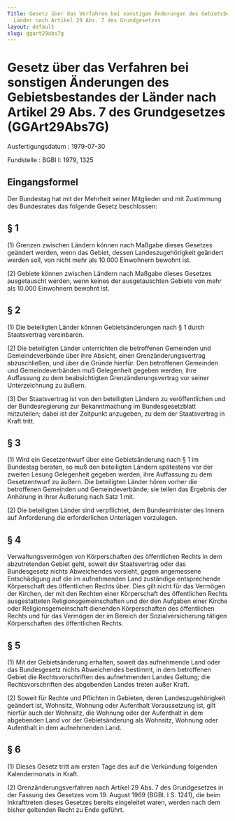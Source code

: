 ```yaml
---
Title: Gesetz über das Verfahren bei sonstigen Änderungen des Gebietsbestandes der
  Länder nach Artikel 29 Abs. 7 des Grundgesetzes
layout: default
slug: ggart29abs7g
---
```


# Gesetz über das Verfahren bei sonstigen Änderungen des Gebietsbestandes der Länder nach Artikel 29 Abs. 7 des Grundgesetzes (GGArt29Abs7G)

Ausfertigungsdatum
:   1979-07-30

Fundstelle
:   BGBl I: 1979, 1325



## Eingangsformel

Der Bundestag hat mit der Mehrheit seiner Mitglieder und mit
Zustimmung des Bundesrates das folgende Gesetz beschlossen:


## § 1

(1) Grenzen zwischen Ländern können nach Maßgabe dieses Gesetzes
geändert werden, wenn das Gebiet, dessen Landeszugehörigkeit geändert
werden soll, von nicht mehr als 10.000 Einwohnern bewohnt ist.

(2) Gebiete können zwischen Ländern nach Maßgabe dieses Gesetzes
ausgetauscht werden, wenn keines der ausgetauschten Gebiete von mehr
als 10.000 Einwohnern bewohnt ist.


## § 2

(1) Die beteiligten Länder können Gebietsänderungen nach § 1 durch
Staatsvertrag vereinbaren.

(2) Die beteiligten Länder unterrichten die betroffenen Gemeinden und
Gemeindeverbände über ihre Absicht, einen Grenzänderungsvertrag
abzuschließen, und über die Gründe hierfür. Den betroffenen Gemeinden
und Gemeindeverbänden muß Gelegenheit gegeben werden, ihre Auffassung
zu dem beabsichtigten Grenzänderungsvertrag vor seiner Unterzeichnung
zu äußern.

(3) Der Staatsvertrag ist von den beteiligten Ländern zu
veröffentlichen und der Bundesregierung zur Bekanntmachung im
Bundesgesetzblatt mitzuteilen; dabei ist der Zeitpunkt anzugeben, zu
dem der Staatsvertrag in Kraft tritt.


## § 3

(1) Wird ein Gesetzentwurf über eine Gebietsänderung nach § 1 im
Bundestag beraten, so muß den beteiligten Ländern spätestens vor der
zweiten Lesung Gelegenheit gegeben werden, ihre Auffassung zu dem
Gesetzentwurf zu äußern. Die beteiligten Länder hören vorher die
betroffenen Gemeinden und Gemeindeverbände; sie teilen das Ergebnis
der Anhörung in ihrer Äußerung nach Satz 1 mit.

(2) Die beteiligten Länder sind verpflichtet, dem Bundesminister des
Innern auf Anforderung die erforderlichen Unterlagen vorzulegen.


## § 4

Verwaltungsvermögen von Körperschaften des öffentlichen Rechts in dem
abzutretenden Gebiet geht, soweit der Staatsvertrag oder das
Bundesgesetz nichts Abweichendes vorsieht, gegen angemessene
Entschädigung auf die im aufnehmenden Land zuständige entsprechende
Körperschaft des öffentlichen Rechts über. Dies gilt nicht für das
Vermögen der Kirchen, der mit den Rechten einer Körperschaft des
öffentlichen Rechts ausgestatteten Religionsgemeinschaften und der den
Aufgaben einer Kirche oder Religionsgemeinschaft dienenden
Körperschaften des öffentlichen Rechts und für das Vermögen der im
Bereich der Sozialversicherung tätigen Körperschaften des öffentlichen
Rechts.


## § 5

(1) Mit der Gebietsänderung erhalten, soweit das aufnehmende Land oder
das Bundesgesetz nichts Abweichendes bestimmt, in dem betroffenen
Gebiet die Rechtsvorschriften des aufnehmenden Landes Geltung; die
Rechtsvorschriften des abgebenden Landes treten außer Kraft.

(2) Soweit für Rechte und Pflichten in Gebieten, deren
Landeszugehörigkeit geändert ist, Wohnsitz, Wohnung oder Aufenthalt
Voraussetzung ist, gilt hierfür auch der Wohnsitz, die Wohnung oder
der Aufenthalt in dem abgebenden Land vor der Gebietsänderung als
Wohnsitz, Wohnung oder Aufenthalt in dem aufnehmenden Land.


## § 6

(1) Dieses Gesetz tritt am ersten Tage des auf die Verkündung
folgenden Kalendermonats in Kraft.

(2) Grenzänderungsverfahren nach Artikel 29 Abs. 7 des Grundgesetzes
in der Fassung des Gesetzes vom 19. August 1969 (BGBl. I S. 1241), die
beim Inkrafttreten dieses Gesetzes bereits eingeleitet waren, werden
nach dem bisher geltenden Recht zu Ende geführt.

